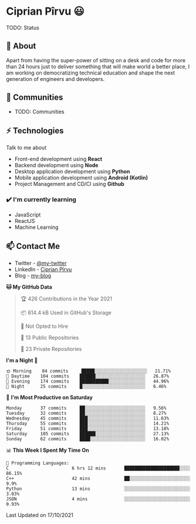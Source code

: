 # Ciprian Pîrvu 😃

TODO: Status

## 🧐 About

Apart from having the super-power of sitting on a desk and code for more than 24 hours just to deliver something that will make world a better place, I am working on democratizing technical education and shape the next generation of engineers and developers.

## 👯 Communities

-   TODO: Communities

## ⚡ Technologies

Talk to me about

-   Front-end development using **React**
-   Backend development using **Node**
-   Desktop application development using **Python**
-   Mobile application development using **Android (Kotlin)**
-   Project Management and CD/CI using **Github**

### ✔️ I'm currently learning

-   JavaScript
-   ReactJS
-   Machine Learning

## 📫 Contact Me

-   Twitter - [@my-twitter]()
-   LinkedIn - [Ciprian Pîrvu](https://www.linkedin.com/in/p%C3%AErvu-ciprian-cristian-4415991b1/)
-   Blog - [my-blog]()

<!--START_SECTION:waka-->
**🐱 My GitHub Data** 

> 🏆 426 Contributions in the Year 2021
 > 
> 📦 614.4 kB Used in GitHub's Storage 
 > 
> 🚫 Not Opted to Hire
 > 
> 📜 13 Public Repositories 
 > 
> 🔑 23 Private Repositories  
 > 
**I'm a Night 🦉** 

```text
🌞 Morning    84 commits     █████░░░░░░░░░░░░░░░░░░░░   21.71% 
🌆 Daytime    104 commits    ██████░░░░░░░░░░░░░░░░░░░   26.87% 
🌃 Evening    174 commits    ███████████░░░░░░░░░░░░░░   44.96% 
🌙 Night      25 commits     █░░░░░░░░░░░░░░░░░░░░░░░░   6.46%

```
📅 **I'm Most Productive on Saturday** 

```text
Monday       37 commits     ██░░░░░░░░░░░░░░░░░░░░░░░   9.56% 
Tuesday      32 commits     ██░░░░░░░░░░░░░░░░░░░░░░░   8.27% 
Wednesday    45 commits     ███░░░░░░░░░░░░░░░░░░░░░░   11.63% 
Thursday     55 commits     ███░░░░░░░░░░░░░░░░░░░░░░   14.21% 
Friday       51 commits     ███░░░░░░░░░░░░░░░░░░░░░░   13.18% 
Saturday     105 commits    ██████░░░░░░░░░░░░░░░░░░░   27.13% 
Sunday       62 commits     ████░░░░░░░░░░░░░░░░░░░░░   16.02%

```


📊 **This Week I Spent My Time On** 

```text
💬 Programming Languages: 
C                        6 hrs 12 mins       █████████████████████░░░░   86.15% 
C++                      42 mins             ██░░░░░░░░░░░░░░░░░░░░░░░   9.9% 
Python                   13 mins             ░░░░░░░░░░░░░░░░░░░░░░░░░   3.03% 
JSON                     4 mins              ░░░░░░░░░░░░░░░░░░░░░░░░░   0.93%

```


 Last Updated on 17/10/2021
<!--END_SECTION:waka-->
